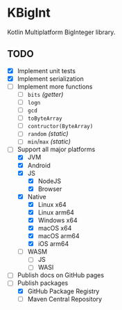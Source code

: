 # KBigInt

Kotlin Multiplatform BigInteger library.

## TODO

- [x] Implement unit tests
- [x] Implement serialization
- [ ] Implement more functions
    - [ ] `bits` _(getter)_
    - [ ] `logn`
    - [ ] `gcd`
    - [ ] `toByteArray`
    - [ ] `contructor(ByteArray)`
    - [ ] `random` _(static)_
    - [ ] `min`/`max` _(static)_
- [ ] Support all major platforms
  - [x] JVM
  - [x] Android
  - [x] JS
    - [x] NodeJS
    - [x] Browser
  - [x] Native
    - [x] Linux x64
    - [x] Linux arm64
    - [x] Windows x64
    - [x] macOS x64
    - [x] macOS arm64
    - [x] iOS arm64
  - [ ] WASM
    - [ ] JS
    - [ ] WASI
- [ ] Publish docs on GitHub pages
- [ ] Publish packages
  - [x] GitHub Package Registry
  - [ ] Maven Central Repository
